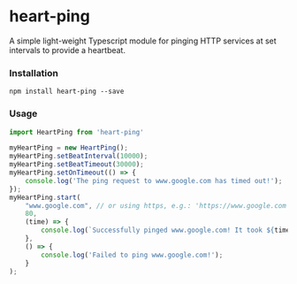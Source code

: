 # heart-ping

A simple light-weight Typescript module for pinging HTTP services at set intervals to provide a heartbeat.

### Installation

```
npm install heart-ping --save
```

### Usage

```typescript
import HeartPing from 'heart-ping'

myHeartPing = new HeartPing();
myHeartPing.setBeatInterval(10000);
myHeartPing.setBeatTimeout(30000);
myHeartPing.setOnTimeout(() => {
	console.log('The ping request to www.google.com has timed out!');
});
myHeartPing.start(
    "www.google.com", // or using https, e.g.: 'https://www.google.com'
    80,
    (time) => {
        console.log(`Successfully pinged www.google.com! It took ${time} milliseconds.`);
    },
    () => {
        console.log('Failed to ping www.google.com!');
    }
);
```